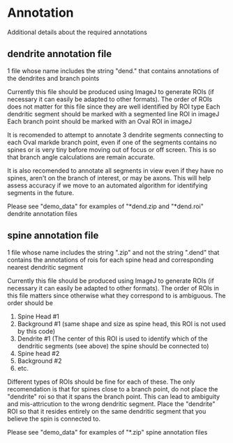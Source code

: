 # Annotation

Additional details about the required annotations

## dendrite annotation file
1 file whose name includes the string "dend." that contains annotations of the dendrites and branch points

Currently this file should be produced using ImageJ to generate ROIs (if necessary it can easily be adapted to other formats). 
The order of ROIs does not matter for this file since they are well identified by ROI type
Each dendritic segment should be marked with a segmented line ROI in imageJ
Each branch point should be marked with an Oval ROI in imageJ

It is recomended to attempt to annotate 3 dendrite segments connecting to each Oval markde branch point, even if one of the segments contains no spines or is very tiny before moving out of focus or off screen. This is so that branch angle calculations are remain accurate.

It is also recomended to annotate all segments in view even if they have no spines, aren't on the branch of interest, or may be axons. This will help assess accuracy if we move to an automated algorithm for identifying segments in the future. 

Please see "demo_data" for examples of "*dend.zip and "*dend.roi" dendrite annotation files



## spine annotation file
1 file whose name includes the string ".zip" and not the string ".dend" that contains the annotations of rois for each spine head and corresponding nearest dendritic segment

Currently this file should be produced using ImageJ to generate ROIs (if necessary it can easily be adapted to other formats). 
The order of ROIs in this file matters since otherwise what they correspond to is ambiguous. The order should be 
1. Spine Head #1
2. Background #1 (same shape and size as spine head, this ROI is not used by this code)
3. Dendrite #1 (The center of this ROI is used to identify which of the dendritic segments (see above) the spine should be connected to)
4. Spine head #2
5. Background #2
6. etc.

Different types of ROIs should be fine for each of these. The only recomendation is that for spines close to a branch point, do not place the "dendrite" roi so that it spans the branch point. This can lead to ambiguity and mis-attricution to the wrong dendritic segment. Place the "dendrite" ROI so that it resides entirely on the same dendritic segment that you believe the spin is connected to. 

Please see "demo_data" for examples of "*.zip" spine annotation files
